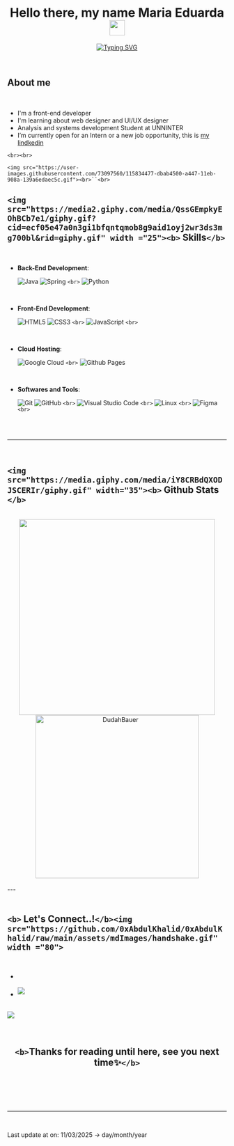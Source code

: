 <h1 align="center"><b>Hello there, my name Maria Eduarda</b><img src="https://media.giphy.com/media/hvRJCLFzcasrR4ia7z/giphy.gif" width="35"></h1>
<!--  -->
<p align="center">
<a href="https://git.io/typing-svg"><img src="https://readme-typing-svg.herokuapp.com/demo/?font=comic+sans+ms&color=F792F1&lines=Hey%2C+my+name+is+Maria+Eduarda!!;I+turn+chocolate+into+code;Powered+by+snacks.;Coding+like+a+girl."alt="Typing SVG" /></a>
</p>

<br>

## **About me**

<br>

- I'm a front-end developer
- I'm learning about web designer and UI/UX designer
- Analysis and systems development Student at UNNINTER
- I’m currently open for an Intern or a new job opportunity, this is [my lindkedin](https://www.linkedin.com/in/maria-eduarda-vicente-bauer-55664230a/)

`<br><br>`

` <img src="https://user-images.githubusercontent.com/73097560/115834477-dbab4500-a447-11eb-908a-139a6edaec5c.gif"><br>``<br> `

## `<img src="https://media2.giphy.com/media/QssGEmpkyEOhBCb7e1/giphy.gif?cid=ecf05e47a0n3gi1bfqntqmob8g9aid1oyj2wr3ds3mg700bl&rid=giphy.gif" width ="25"><b>` Skills`</b>`

<br>

<p align="center">

- **Back-End Development**:

  ![Java](https://img.shields.io/badge/java-%23ED8B00.svg?style=for-the-badge&logo=openjdk&logoColor=white)
  ![Spring](https://img.shields.io/badge/spring-%236DB33F.svg?style=for-the-badge&logo=spring&logoColor=white)
  `<br>`
  ![Python](https://img.shields.io/badge/Python%20-%2314354C.svg?style=for-the-badge&logo=python&logoColor=white)

<br>

- **Front-End Development**:

  ![HTML5](https://img.shields.io/badge/HTML5%20-%23E34F26.svg?style=for-the-badge&logo=html5&logoColor=white)
  ![CSS3](https://img.shields.io/badge/CSS%20-%231572B6.svg?style=for-the-badge&logo=css3&logoColor=white)
  `<br>`
  ![JavaScript](https://img.shields.io/badge/javascript-%23323330.svg?style=for-the-badge&logo=javascript&logoColor=%23F7DF1E)
  `<br>`

<br>

- **Cloud Hosting**:

  ![Google Cloud](https://img.shields.io/badge/GoogleCloud-%234285F4.svg?style=for-the-badge&logo=google-cloud&logoColor=white)
  `<br>`
  ![Github Pages](https://img.shields.io/badge/GitHub%20Pages-%23327FC7.svg?style=for-the-badge&logo=github&logoColor=white)

<br>

- **Softwares and Tools**:

  ![Git](https://img.shields.io/badge/git-%23F05033.svg?style=for-the-badge&logo=git&logoColor=white)
  ![GitHub](https://img.shields.io/badge/github-%23121011.svg?style=for-the-badge&logo=github&logoColor=white)
  `<br>`
  ![Visual Studio Code](https://img.shields.io/badge/Visual%20Studio%20Code-0078d7.svg?style=for-the-badge&logo=visual-studio-code&logoColor=white)
  `<br>`
  ![Linux](https://img.shields.io/badge/Linux-FCC624?style=for-the-badge&logo=linux&logoColor=black)
  `<br>`
  ![Figma](https://img.shields.io/badge/figma-%23F24E1E.svg?style=for-the-badge&logo=figma&logoColor=white)
  `<br>`

</p>

<br>
<br>

---

<br>

## `<img src="https://media.giphy.com/media/iY8CRBdQXODJSCERIr/giphy.gif" width="35"><b>` Github Stats `</b>`

<br>

<div align="center">

<a href="https://github.com/DudahBauer/">
  <img src="https://github-readme-stats.vercel.app/api?username=DudahBauer&include_all_commits=true&count_private=true&show_icons=true&line_height=20&title_color=7A7ADB&icon_color=2234AE&text_color=D3D3D3&bg_color=0,000000,130F40" width="450" />
  <img src="https://github-readme-stats.vercel.app/api/top-langs?username=DudahBauer&show_icons=true&locale=en&layout=compact&line_height=20&title_color=7A7ADB&icon_color=2234AE&text_color=D3D3D3&bg_color=0,000000,130F40" width="375" alt="DudahBauer"/>
</a>
<br>
<br>
</div>
---

<br>
<br>

## `<b>` Let's Connect..!`</b><img src="https://github.com/0xAbdulKhalid/0xAbdulKhalid/raw/main/assets/mdImages/handshake.gif" width ="80">`

<br>
<div align='left'>

<ul>

<li>
<a href=""https://www.linkedin.com/in/maria-eduarda-vicente-bauer-55664230a/" target="_blank">

</a>
</li>

<br>

<li>
<a href="mailto:dev.mevbauer@gmail.com" target="_blank">
<img src="https://img.shields.io/badge/gmail:  Gustavo-Gorges-%23EA4335.svg?style=for-the-badge&logo=gmail&logoColor=white" t=mail style="margin-bottom: 5px;"/>
</a>
</li>

</ul>
</div>

<br>
<img src="https://user-images.githubusercontent.com/73097560/115834477-dbab4500-a447-11eb-908a-139a6edaec5c.gif">
<br>
<br>
<br>

<div align='center'>

## `<b>`Thanks for reading until here, see you next time✨`</b>`

</div>
<br>
<br>
<br>
<br>

---

<br>

Last update at on: 11/03/2025 -> day/month/year
